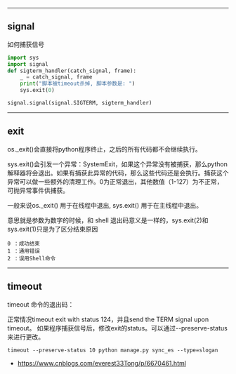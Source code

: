 
---
## signal

如何捕获信号
```python
import sys
import signal
def sigterm_handler(catch_signal, frame):
    _ = catch_signal, frame
    print("脚本被timeout杀掉, 脚本参数是: ")
    sys.exit(0)

signal.signal(signal.SIGTERM, sigterm_handler)
```

---
## exit

os._exit()会直接将python程序终止，之后的所有代码都不会继续执行。

sys.exit()会引发一个异常：SystemExit，如果这个异常没有被捕获，那么python解释器将会退出。如果有捕获此异常的代码，那么这些代码还是会执行。捕获这个异常可以做一些额外的清理工作。0为正常退出，其他数值（1-127）为不正常，可抛异常事件供捕获。

一般来说os._exit() 用于在线程中退出, sys.exit() 用于在主线程中退出。

意思就是参数为数字的时候，和 shell 退出码意义是一样的，sys.exit(2)和sys.exit(1)只是为了区分结束原因


```
0 ：成功结束
1 ：通用错误　　
2 ：误用Shell命令
```

---
## timeout
timeout 命令的退出码：

正常情况timeout exit with status 124，并且send the TERM signal upon timeout。
如果程序捕获信号后，修改exit的status。可以通过--preserve-status 来进行更改。

`timeout --preserve-status 10 python manage.py sync_es --type=slogan`


- https://www.cnblogs.com/everest33Tong/p/6670461.html
